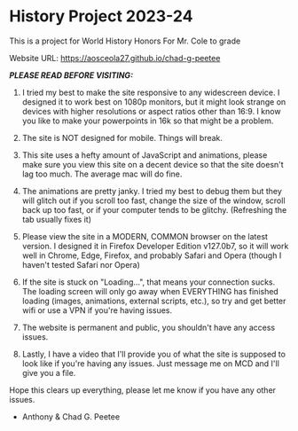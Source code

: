 # History Project 2023-24
This is a project for World History Honors
For Mr. Cole to grade

Website URL: https://aosceola27.github.io/chad-g-peetee

***PLEASE READ BEFORE VISITING:***

1. I tried my best to make the site responsive to any widescreen device. I designed it to work best on 1080p monitors, but it might look strange on devices with higher resolutions or aspect ratios other than 16:9. I know you like to make your powerpoints in 16k so that might be a problem.

2. The site is NOT designed for mobile. Things will break.

3. This site uses a hefty amount of JavaScript and animations, please make sure you view this site on a decent device so that the site doesn't lag too much. The average mac will do fine. 

4. The animations are pretty janky. I tried my best to debug them but they will glitch out if you scroll too fast, change the size of the window, scroll back up too fast, or if your computer tends to be glitchy. (Refreshing the tab usually fixes it)

5. Please view the site in a MODERN, COMMON browser on the latest version. I designed it in Firefox Developer Edition v127.0b7, so it will work well in Chrome, Edge, Firefox, and probably Safari and Opera (though I haven't tested Safari nor Opera)

6. If the site is stuck on "Loading...", that means your connection sucks. The loading screen will only go away when EVERYTHING has finished loading (images, animations, external scripts, etc.), so try and get better wifi or use a VPN if you're having issues.

7. The website is permanent and public, you shouldn't have any access issues.

8. Lastly, I have a video that I'll provide you of what the site is supposed to look like if you're having any issues. Just message me on MCD and I'll give you a file.

Hope this clears up everything, please let me know if you have any other issues.

- Anthony & Chad G. Peetee

